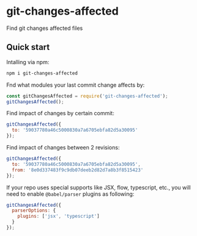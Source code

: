 git-changes-affected
===

Find git changes affected files

## Quick start

Intalling via npm:
```sh
npm i git-changes-affected
```

Fnd what modules your last commit change affects by:
```javascript
const gitChangesAffected = require('git-changes-affected');
gitChangesAffected();
```

Find impact of changes by certain commit:
```javascript
gitChangesAffected({
  to: '59037780a46c5000830a7a6705ebfa82d5a30095'
});
```

Find impact of changes between 2 revisions:
```javascript
gitChangesAffected({
  to: '59037780a46c5000830a7a6705ebfa82d5a30095',
  from: '8e0d337483f9c9db07deeb2d82d7a8b3f8515423'
});
```

If your repo uses special supports like JSX, flow, typescript, etc., you will need to enable `@babel/parser` plugins as following:
```javascript
gitChangesAffected({
  parserOptions: {
    plugins: ['jsx', 'typescript']
  }
});
```